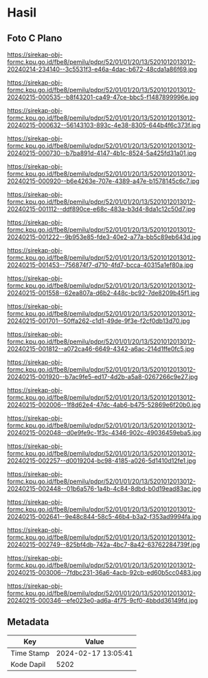 # Hasil

## Foto C Plano

https://sirekap-obj-formc.kpu.go.id/fbe8/pemilu/pdpr/52/01/01/20/13/5201012013012-20240214-234140--3c5531f3-e46a-4dac-b672-48cda1a86f69.jpg

https://sirekap-obj-formc.kpu.go.id/fbe8/pemilu/pdpr/52/01/01/20/13/5201012013012-20240215-000535--b8f43201-ca49-47ce-bbc5-f1487899996e.jpg

https://sirekap-obj-formc.kpu.go.id/fbe8/pemilu/pdpr/52/01/01/20/13/5201012013012-20240215-000632--56143103-893c-4e38-8305-644b4f6c373f.jpg

https://sirekap-obj-formc.kpu.go.id/fbe8/pemilu/pdpr/52/01/01/20/13/5201012013012-20240215-000730--b7ba891d-4147-4b1c-8524-5a425fd31a01.jpg

https://sirekap-obj-formc.kpu.go.id/fbe8/pemilu/pdpr/52/01/01/20/13/5201012013012-20240215-000920--b6e4263e-707e-4389-a47e-b1578145c6c7.jpg

https://sirekap-obj-formc.kpu.go.id/fbe8/pemilu/pdpr/52/01/01/20/13/5201012013012-20240215-001112--ddf890ce-e68c-483a-b3d4-8da1c12c50d7.jpg

https://sirekap-obj-formc.kpu.go.id/fbe8/pemilu/pdpr/52/01/01/20/13/5201012013012-20240215-001222--9b953e85-fde3-40e2-a77a-bb5c89eb643d.jpg

https://sirekap-obj-formc.kpu.go.id/fbe8/pemilu/pdpr/52/01/01/20/13/5201012013012-20240215-001453--756874f7-d710-4fd7-bcca-40315a1ef80a.jpg

https://sirekap-obj-formc.kpu.go.id/fbe8/pemilu/pdpr/52/01/01/20/13/5201012013012-20240215-001558--62ea807a-d6b2-448c-bc92-7de8209b45f1.jpg

https://sirekap-obj-formc.kpu.go.id/fbe8/pemilu/pdpr/52/01/01/20/13/5201012013012-20240215-001701--50ffa262-c1d1-49de-9f3e-f2cf0db13d70.jpg

https://sirekap-obj-formc.kpu.go.id/fbe8/pemilu/pdpr/52/01/01/20/13/5201012013012-20240215-001812--a072ca46-6649-4342-a6ac-214d1ffe0fc5.jpg

https://sirekap-obj-formc.kpu.go.id/fbe8/pemilu/pdpr/52/01/01/20/13/5201012013012-20240215-001920--b7ac9fe5-ed17-4d2b-a5a8-0267266c9e27.jpg

https://sirekap-obj-formc.kpu.go.id/fbe8/pemilu/pdpr/52/01/01/20/13/5201012013012-20240215-002006--1f8d62e4-47dc-4ab6-b475-52869e6f20b0.jpg

https://sirekap-obj-formc.kpu.go.id/fbe8/pemilu/pdpr/52/01/01/20/13/5201012013012-20240215-002048--d0e9fe9c-1f3c-4346-902c-49036459eba5.jpg

https://sirekap-obj-formc.kpu.go.id/fbe8/pemilu/pdpr/52/01/01/20/13/5201012013012-20240215-002257--d0019204-bc98-4185-a026-5d1410d12fe1.jpg

https://sirekap-obj-formc.kpu.go.id/fbe8/pemilu/pdpr/52/01/01/20/13/5201012013012-20240215-002448--01b6a576-1a4b-4c84-8dbd-b0d19ead83ac.jpg

https://sirekap-obj-formc.kpu.go.id/fbe8/pemilu/pdpr/52/01/01/20/13/5201012013012-20240215-002641--9e48c844-58c5-46b4-b3a2-f353ad9994fa.jpg

https://sirekap-obj-formc.kpu.go.id/fbe8/pemilu/pdpr/52/01/01/20/13/5201012013012-20240215-002749--825bf4db-742a-4bc7-8a42-63762284739f.jpg

https://sirekap-obj-formc.kpu.go.id/fbe8/pemilu/pdpr/52/01/01/20/13/5201012013012-20240215-003006--7fdbc231-36a6-4acb-92cb-ed60b5cc0483.jpg

https://sirekap-obj-formc.kpu.go.id/fbe8/pemilu/pdpr/52/01/01/20/13/5201012013012-20240215-000346--efe023e0-ad6a-4f75-9cf0-4bbdd36149fd.jpg


## Metadata

| Key        | Value               |
| ---------- | ------------------- |
| Time Stamp | 2024-02-17 13:05:41 |
| Kode Dapil | 5202                |



